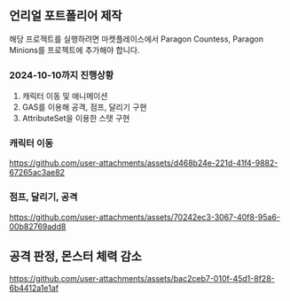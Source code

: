 ## 언리얼 포트폴리어 제작

해당 프로젝트를 실행하려면 마켓플레이스에서
Paragon Countess, Paragon Minions를 프로젝트에 추가해야 합니다.

### 2024-10-10까지 진행상황
1. 캐릭터 이동 및 애니메이션
2. GAS를 이용해 공격, 점프, 달리기 구현
3. AttributeSet을 이용한 스탯 구현

### 캐릭터 이동
https://github.com/user-attachments/assets/d468b24e-221d-41f4-9882-67265ac3ae82

### 점프, 달리기, 공격
https://github.com/user-attachments/assets/70242ec3-3067-40f8-95a6-00b82769add8

## 공격 판정, 몬스터 체력 감소
https://github.com/user-attachments/assets/bac2ceb7-010f-45d1-8f28-6b4412a1e1af

